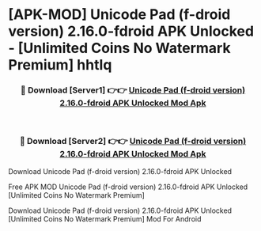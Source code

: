# [APK-MOD] Unicode Pad (f-droid version) 2.16.0-fdroid APK Unlocked - [Unlimited Coins No Watermark Premium] hhtlq



<div align="center">
<h3>🔴 Download [Server1] 👉👉 <a href="https://momento.my/?title=Unicode_Pad_(f-droid_version)_2.16.0-fdroid_APK_Unlocked">Unicode Pad (f-droid version) 2.16.0-fdroid APK Unlocked Mod Apk</a></h3><br>

<h3>🔴 Download [Server2] 👉👉 <a href="https://momento.my/?title=Unicode_Pad_(f-droid_version)_2.16.0-fdroid_APK_Unlocked">Unicode Pad (f-droid version) 2.16.0-fdroid APK Unlocked Mod Apk</a></h3>
</div>



Download Unicode Pad (f-droid version) 2.16.0-fdroid APK Unlocked 

Free APK MOD Unicode Pad (f-droid version) 2.16.0-fdroid APK Unlocked [Unlimited Coins No Watermark Premium]

Download Unicode Pad (f-droid version) 2.16.0-fdroid APK Unlocked [Unlimited Coins No Watermark Premium] Mod For Android
